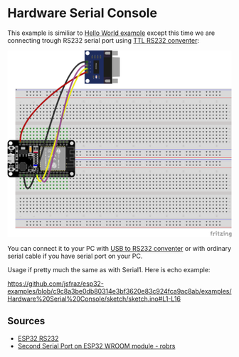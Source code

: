 # Hardware Serial Console

This example is similiar to [Hello World example](../Hello%20World/README.md) except this time we are connecting trough RS232 serial port using [TTL RS232 conventer](https://www.laskakit.cz/prevodnik-ttl-na-rs232--max3232/):

![Hardware Serial Console](sketch.png "Hardware Serial Console")

You can connect it to your PC with [USB to RS232 conventer](https://www.laskakit.cz/prevodnik-usb-na-rs232--ch340/) or with ordinary serial cable if you have serial port on your PC.

Usage if pretty much the same as with Serial1. Here is echo example:

https://github.com/jsfraz/esp32-examples/blob/c9c8a3be0db80314e3bf3620e83c924fca9ac8ab/examples/Hardware%20Serial%20Console/sketch/sketch.ino#L1-L16

## Sources

- [ESP32 RS232](https://esp32io.com/tutorials/esp32-rs232)
- [Second Serial Port on ESP32 WROOM module - robrs](https://forum.arduino.cc/t/second-serial-port-on-esp32-wroom-module/1022652/3)
